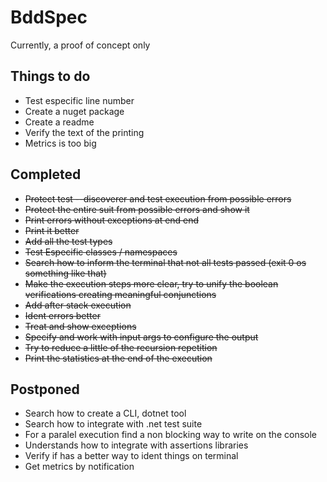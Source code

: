 # BddSpec

Currently, a proof of concept only

## Things to do

* Test especific line number
* Create a nuget package
* Create a readme
* Verify the text of the printing
* Metrics is too big

## Completed

* ~~Protect test --discoverer and test execution from possible errors~~
* ~~Protect the entire suit from possible errors and show it~~
* ~~Print errors without exceptions at end end~~
* ~~Print it better~~
* ~~Add all the test types~~
* ~~Test Especific classes / namespaces~~
* ~~Search how to inform the terminal that not all tests passed (exit 0 os something like that)~~
* ~~Make the execution steps more clear, try to unify the boolean verifications creating meaningful conjunctions~~
* ~~Add after stack execution~~
* ~~Ident errors better~~
* ~~Treat and show exceptions~~
* ~~Specify and work with input args to configure the output~~
* ~~Try to reduce a little of the recursion repetition~~
* ~~Print the statistics at the end of the execution~~

## Postponed

* Search how to create a CLI, dotnet tool
* Search how to integrate with .net test suite
* For a paralel execution find a non blocking way to write on the console
* Understands how to integrate with assertions libraries
* Verify if has a better way to ident things on terminal
* Get metrics by notification

